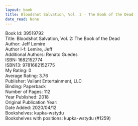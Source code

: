 ```yaml
---
layout: book
title: Bloodshot Salvation, Vol. 2 - The Book of the Dead
date_read: None
---
```


Book Id: 39519792<br />
Title: Bloodshot Salvation, Vol. 2: The Book of the Dead<br />
Author: Jeff Lemire<br />
Author l-f: Lemire, Jeff<br />
Additional Authors: Renato Guedes<br />
ISBN: 1682152774<br />
ISBN13: 9781682152775<br />
My Rating: 0<br />
Average Rating: 3.76<br />
Publisher: Valiant Entertainment, LLC<br />
Binding: Paperback<br />
Number of Pages: 112<br />
Year Published: 2018<br />
Original Publication Year: <br />
Date Added: 2020/04/12<br />
Bookshelves: kupka-wstydu<br />
Bookshelves with positions: kupka-wstydu (#1259)<br />

